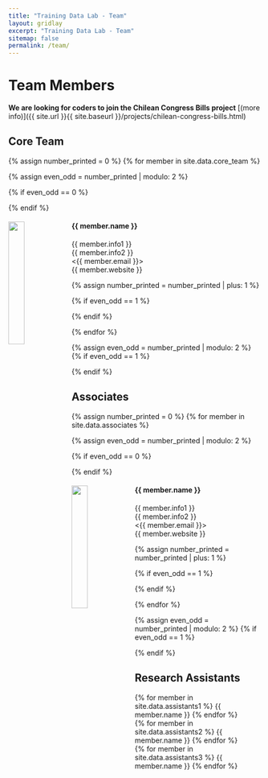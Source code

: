 ```yaml
---
title: "Training Data Lab - Team"
layout: gridlay
excerpt: "Training Data Lab - Team"
sitemap: false
permalink: /team/
---
```


# Team Members

**We are  looking for coders to join the Chilean Congress Bills project** [(more info)]({{ site.url }}{{ site.baseurl }}/projects/chilean-congress-bills.html) 

## Core Team
{% assign number_printed = 0 %}
{% for member in site.data.core_team %}

{% assign even_odd = number_printed | modulo: 2 %}

{% if even_odd == 0 %}
<div class="row">
{% endif %}

<div class="col-sm-6 clearfix">
  <img src="{{ site.url }}{{ site.baseurl }}/images/teampic/{{ member.photo }}" class="img-responsive" width="25%" style="float: left" />
  <h4>{{ member.name }}</h4>
  {{ member.info1 }}<br>{{ member.info2 }}<br><{{ member.email }}><br>{{ member.website }}
</div>

{% assign number_printed = number_printed | plus: 1 %}

{% if even_odd == 1 %}
</div>
{% endif %}

{% endfor %}

{% assign even_odd = number_printed | modulo: 2 %}
{% if even_odd == 1 %}
</div>
{% endif %}

## Associates
{% assign number_printed = 0 %}
{% for member in site.data.associates %}

{% assign even_odd = number_printed | modulo: 2 %}

{% if even_odd == 0 %}
<div class="row">
{% endif %}

<div class="col-sm-6 clearfix">
  <img src="{{ site.url }}{{ site.baseurl }}/images/teampic/{{ member.photo }}" class="img-responsive" width="25%" style="float: left" />
  <h4>{{ member.name }}</h4>
  {{ member.info1 }}<br>{{ member.info2 }}<br><{{ member.email }}><br>{{ member.website }}
</div>

{% assign number_printed = number_printed | plus: 1 %}

{% if even_odd == 1 %}
</div>
{% endif %}

{% endfor %}

{% assign even_odd = number_printed | modulo: 2 %}
{% if even_odd == 1 %}
</div>
{% endif %}

## Research Assistants
<div class="row">

<div class="col-sm-4 clearfix">
<!-- <h4>Research Assistants</h4> -->
{% for member in site.data.assistants1 %}
{{ member.name }}
{% endfor %}
</div>

<div class="col-sm-4 clearfix">
<!-- <h4></h4> -->
{% for member in site.data.assistants2 %}
{{ member.name }}
{% endfor %}
</div>

<div class="col-sm-4 clearfix">
<!-- <h4></h4> -->
{% for member in site.data.assistants3 %}
{{ member.name }}
{% endfor %}
</div>

</div>
